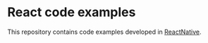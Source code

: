 # React code examples

This repository contains code examples developed in [ReactNative](https://reactnative.dev/).
